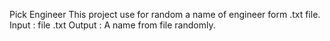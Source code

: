 Pick Engineer
This project use for random a name of engineer form .txt file.
Input : file .txt
Output : A name from file randomly.
